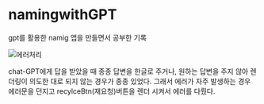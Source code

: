 # namingwithGPT
gpt를 활용한 namig 앱을 만들면서 공부한 기록


![에러처리](https://github.com/dyoone/namingwithGPT/assets/121990995/7bf9a8c8-5a11-4b28-96c2-3a1f726ab8e9)

chat-GPT에게 답을 받았을 때 종종 답변을 한글로 주거나, 원하는 답변을 주지 않아 렌더링이 의도한 대로 되지 않는 경우가 종종 있었다.
그래서 에러가 자주 발생하는 경우 에러문을 던지고 recylceBtn(재요청)버튼을 렌더 시켜서 에러를 다뤘다.
